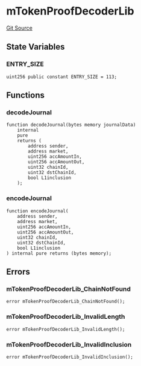 # mTokenProofDecoderLib
[Git Source](https://github.com/malda-protocol/malda-lending/blob/7babde64a69e0bddbfb8ee96e52976dd39acebdd/src\libraries\mTokenProofDecoderLib.sol)


## State Variables
### ENTRY_SIZE

```solidity
uint256 public constant ENTRY_SIZE = 113;
```


## Functions
### decodeJournal


```solidity
function decodeJournal(bytes memory journalData)
    internal
    pure
    returns (
        address sender,
        address market,
        uint256 accAmountIn,
        uint256 accAmountOut,
        uint32 chainId,
        uint32 dstChainId,
        bool L1inclusion
    );
```

### encodeJournal


```solidity
function encodeJournal(
    address sender,
    address market,
    uint256 accAmountIn,
    uint256 accAmountOut,
    uint32 chainId,
    uint32 dstChainId,
    bool L1inclusion
) internal pure returns (bytes memory);
```

## Errors
### mTokenProofDecoderLib_ChainNotFound

```solidity
error mTokenProofDecoderLib_ChainNotFound();
```

### mTokenProofDecoderLib_InvalidLength

```solidity
error mTokenProofDecoderLib_InvalidLength();
```

### mTokenProofDecoderLib_InvalidInclusion

```solidity
error mTokenProofDecoderLib_InvalidInclusion();
```

